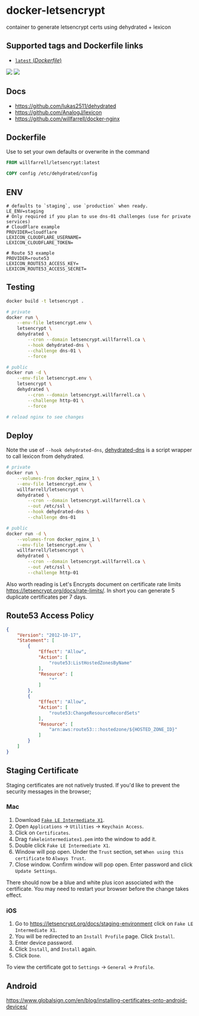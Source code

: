 # docker-letsencrypt

container to generate letsencrypt certs using dehydrated + lexicon

## Supported tags and Dockerfile links
- [`latest` (*Dockerfile*)](https://github.com/willfarrell/docker-letsencrypt/blob/master/Dockerfile)

[![](https://images.microbadger.com/badges/version/willfarrell/letsencrypt.svg)](http://microbadger.com/images/willfarrell/letsencrypt "Get your own version badge on microbadger.com")  [![](https://images.microbadger.com/badges/image/willfarrell/letsencrypt.svg)](http://microbadger.com/images/willfarrell/letsencrypt "Get your own image badge on microbadger.com")

## Docs
- https://github.com/lukas2511/dehydrated
- https://github.com/AnalogJ/lexicon
- https://github.com/willfarrell/docker-nginx

## Dockerfile
Use to set your own defaults or overwrite in the command
```Dockerfile
FROM willfarrell/letsencrypt:latest

COPY config /etc/dehydrated/config
```

## ENV
```
# defaults to `staging`, use `production` when ready.
LE_ENV=staging
# Only required if you plan to use dns-01 challenges (use for private services)
# CloudFlare example
PROVIDER=cloudflare
LEXICON_CLOUDFLARE_USERNAME=
LEXICON_CLOUDFLARE_TOKEN=

# Route 53 example
PROVIDER=route53
LEXICON_ROUTE53_ACCESS_KEY=
LEXICON_ROUTE53_ACCESS_SECRET=
```

## Testing
```bash
docker build -t letsencrypt .

# private
docker run \
    --env-file letsencrypt.env \
    letsencrypt \
    dehydrated \
        --cron --domain letsencrypt.willfarrell.ca \
        --hook dehydrated-dns \
        --challenge dns-01 \
        --force

# public
docker run -d \
    --env-file letsencrypt.env \
    letsencrypt \
    dehydrated \
        --cron --domain letsencrypt.willfarrell.ca \
        --challenge http-01 \
        --force

# reload nginx to see changes                                                                         
```

## Deploy
Note the use of `--hook dehydrated-dns`, [dehydrated-dns](https://github.com/AnalogJ/lexicon/blob/master/examples/dehydrated.default.sh) is a script wrapper to call lexicon from dehydrated.
```bash
# private
docker run \
    --volumes-from docker_nginx_1 \
    --env-file letsencrypt.env \
    willfarrell/letsencrypt \
    dehydrated \
        --cron --domain letsencrypt.willfarrell.ca \
        --out /etc/ssl \
        --hook dehydrated-dns \
        --challenge dns-01

# public
docker run -d \
    --volumes-from docker_nginx_1 \
    --env-file letsencrypt.env \
    willfarrell/letsencrypt \
    dehydrated \
        --cron --domain letsencrypt.willfarrell.ca \
        --out /etc/ssl \
        --challenge http-01
```
Also worth reading is Let's Encrypts document on certificate rate limits https://letsencrypt.org/docs/rate-limits/. In short you can generate 5 duplicate certificates per 7 days.

## Route53 Access Policy
```json
{
    "Version": "2012-10-17",
    "Statement": [
        {
            "Effect": "Allow",
            "Action": [
                "route53:ListHostedZonesByName"
            ],
            "Resource": [
                "*"
            ]
        },
        {
            "Effect": "Allow",
            "Action": [
                "route53:ChangeResourceRecordSets"
            ],
            "Resource": [
                "arn:aws:route53:::hostedzone/${HOSTED_ZONE_ID}"
            ]
        }
    ]
}
```

## Staging Certificate
Staging certificates are not natively trusted. If you'd like to prevent the security messages in the browser;

### Mac
1. Download [`Fake LE Intermediate X1`](https://letsencrypt.org/docs/staging-environment/).
2. Open `Applications` -> `Utilities` -> `Keychain Access`.
3. Click on `Certificates`.
4. Drag `fakeleintermediatex1.pem` into the window to add it.
5. Double click `Fake LE Intermediate X1`.
6. Window will pop open. Under the `Trust` section, set `When using this certificate` to `Always Trust`.
7. Close window. Confirm window will pop open. Enter password and click `Update Settings`.

There should now be a blue and white plus icon associated with the certificate. You may need to restart your browser before the change takes effect.

### iOS
1. Go to https://letsencrypt.org/docs/staging-environment click on `Fake LE Intermediate X1`.
2. You will be redirected to an `Install Profile` page. Click `Install`.
3. Enter device password.
4. Click `Install`, and `Install` again.
5. Click `Done`.

To view the certificate got to `Settings` -> `General` -> `Profile`.

## Android
https://www.globalsign.com/en/blog/installing-certificates-onto-android-devices/
